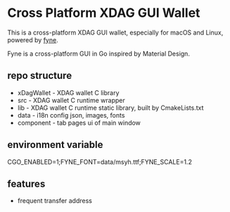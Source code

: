 # Cross Platform XDAG GUI Wallet

This is a cross-platform XDAG GUI wallet, especially for macOS and Linux, powered by [fyne](https://github.com/fyne-io/fyne).

Fyne is a cross-platform GUI in Go inspired by Material Design.

## repo structure
 - xDagWallet - XDAG wallet C library
 - src - XDAG wallet C runtime wrapper
 - lib - XDAG wallet C runtime static library, built by CmakeLists.txt
 - data - i18n config json, images, fonts
 - component - tab pages ui of main window

## environment variable

CGO_ENABLED=1;FYNE_FONT=data/msyh.ttf;FYNE_SCALE=1.2

## features

 - frequent transfer address 
